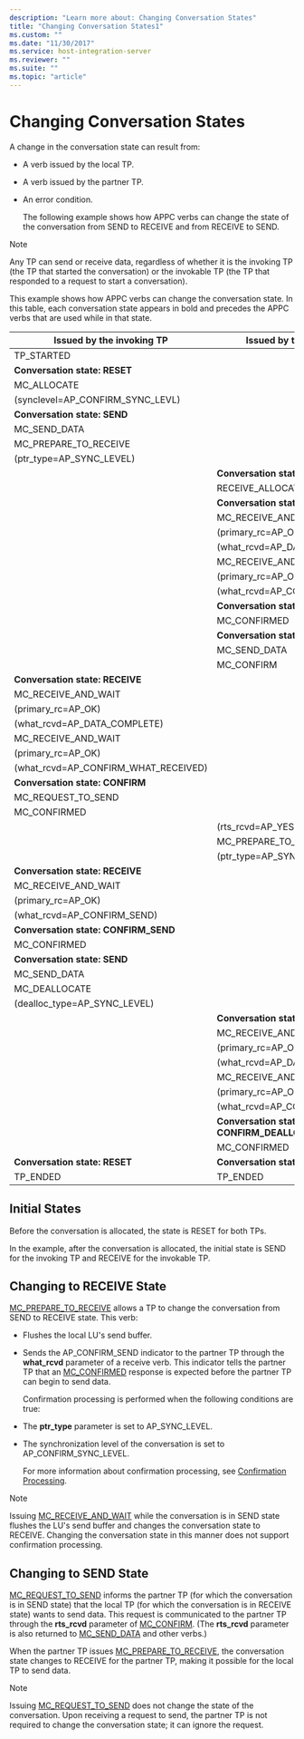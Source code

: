 ```yaml
---
description: "Learn more about: Changing Conversation States"
title: "Changing Conversation States1"
ms.custom: ""
ms.date: "11/30/2017"
ms.service: host-integration-server
ms.reviewer: ""
ms.suite: ""
ms.topic: "article"
---
```

# Changing Conversation States
A change in the conversation state can result from:  
  
- A verb issued by the local TP.  
  
- A verb issued by the partner TP.  
  
- An error condition.  
  
  The following example shows how APPC verbs can change the state of the conversation from SEND to RECEIVE and from RECEIVE to SEND.  
  
> [!NOTE]
>  Any TP can send or receive data, regardless of whether it is the invoking TP (the TP that started the conversation) or the invokable TP (the TP that responded to a request to start a conversation).  
  
 This example shows how APPC verbs can change the conversation state. In this table, each conversation state appears in bold and precedes the APPC verbs that are used while in that state.  
  
|Issued by the invoking TP|Issued by the invokable TP|  
|-------------------------------|--------------------------------|  
|TP_STARTED||  
|**Conversation state: RESET**||  
|MC_ALLOCATE||  
|(synclevel=AP_CONFIRM_SYNC_LEVL)||  
|**Conversation state: SEND**||  
|MC_SEND_DATA||  
|MC_PREPARE_TO_RECEIVE||  
|(ptr_type=AP_SYNC_LEVEL)||  
||**Conversation state: RESET**|  
||RECEIVE_ALLOCATE|  
||**Conversation state: RECEIVE**|  
||MC_RECEIVE_AND_WAIT|  
||(primary_rc=AP_OK)|  
||(what_rcvd=AP_DATA_COMPLETE)|  
||MC_RECEIVE_AND_WAIT|  
||(primary_rc=AP_OK)|  
||(what_rcvd=AP_CONFIRM_SEND)|  
||**Conversation state: CONFIRM_SEND**|  
||MC_CONFIRMED|  
||**Conversation state: SEND**|  
||MC_SEND_DATA|  
||MC_CONFIRM|  
|**Conversation state: RECEIVE**||  
|MC_RECEIVE_AND_WAIT||  
|(primary_rc=AP_OK)||  
|(what_rcvd=AP_DATA_COMPLETE)||  
|MC_RECEIVE_AND_WAIT||  
|(primary_rc=AP_OK)||  
|(what_rcvd=AP_CONFIRM_WHAT_RECEIVED)||  
|**Conversation state: CONFIRM**||  
|MC_REQUEST_TO_SEND||  
|MC_CONFIRMED||  
||(rts_rcvd=AP_YES)|  
||MC_PREPARE_TO_RECEIVE|  
||(ptr_type=AP_SYNC_LEVEL)|  
|**Conversation state: RECEIVE**||  
|MC_RECEIVE_AND_WAIT||  
|(primary_rc=AP_OK)||  
|(what_rcvd=AP_CONFIRM_SEND)||  
|**Conversation state: CONFIRM_SEND**||  
|MC_CONFIRMED||  
|**Conversation state: SEND**||  
|MC_SEND_DATA||  
|MC_DEALLOCATE||  
|(dealloc_type=AP_SYNC_LEVEL)||  
||**Conversation state: RECEIVE**|  
||MC_RECEIVE_AND_WAIT|  
||(primary_rc=AP_OK)|  
||(what_rcvd=AP_DATA_COMPLETE)|  
||MC_RECEIVE_AND_WAIT|  
||(primary_rc=AP_OK)|  
||(what_rcvd=AP_CONFIRM_DEALLOCATE)|  
||**Conversation state: CONFIRM_DEALLOCATE**|  
||MC_CONFIRMED|  
|**Conversation state: RESET**|**Conversation state: RESET**|  
|TP_ENDED|TP_ENDED|  
  
## Initial States  
 Before the conversation is allocated, the state is RESET for both TPs.  
  
 In the example, after the conversation is allocated, the initial state is SEND for the invoking TP and RECEIVE for the invokable TP.  
  
## Changing to RECEIVE State  
 [MC_PREPARE_TO_RECEIVE](./mc-prepare-to-receive1.md) allows a TP to change the conversation from SEND to RECEIVE state. This verb:  
  
- Flushes the local LU's send buffer.  
  
- Sends the AP_CONFIRM_SEND indicator to the partner TP through the **what_rcvd** parameter of a receive verb. This indicator tells the partner TP that an [MC_CONFIRMED](./mc-confirmed1.md) response is expected before the partner TP can begin to send data.  
  
  Confirmation processing is performed when the following conditions are true:  
  
- The **ptr_type** parameter is set to AP_SYNC_LEVEL.  
  
- The synchronization level of the conversation is set to AP_CONFIRM_SYNC_LEVEL.  
  
  For more information about confirmation processing, see [Confirmation Processing](../core/confirmation-processing2.md).  
  
> [!NOTE]
>  Issuing [MC_RECEIVE_AND_WAIT](./mc-receive-and-wait2.md) while the conversation is in SEND state flushes the LU's send buffer and changes the conversation state to RECEIVE. Changing the conversation state in this manner does not support confirmation processing.  
  
## Changing to SEND State  
 [MC_REQUEST_TO_SEND](./mc-request-to-send1.md) informs the partner TP (for which the conversation is in SEND state) that the local TP (for which the conversation is in RECEIVE state) wants to send data. This request is communicated to the partner TP through the **rts_rcvd** parameter of [MC_CONFIRM](./mc-confirm2.md). (The **rts_rcvd** parameter is also returned to [MC_SEND_DATA](./mc-send-data1.md) and other verbs.)  
  
 When the partner TP issues [MC_PREPARE_TO_RECEIVE](./mc-prepare-to-receive1.md), the conversation state changes to RECEIVE for the partner TP, making it possible for the local TP to send data.  
  
> [!NOTE]
>  Issuing [MC_REQUEST_TO_SEND](./mc-request-to-send1.md) does not change the state of the conversation. Upon receiving a request to send, the partner TP is not required to change the conversation state; it can ignore the request.
